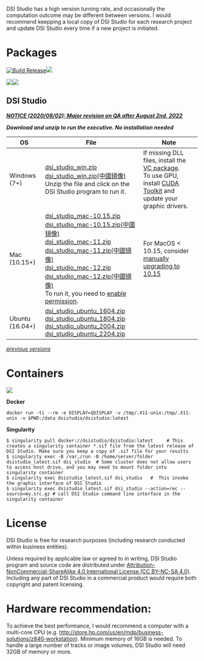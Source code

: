 DSI Studio has a high version turning rate, and occasionally the computation outcome may be different between versions. I would recommend  keepping a local copy of DSI Studio for each research project and update DSI Studio every time if a new project is initiated.

# Packages

[![Build Release](https://github.com/frankyeh/DSI-Studio/actions/workflows/build_dsistudio.yml/badge.svg)](https://github.com/frankyeh/DSI-Studio/actions/workflows/build_release.yml)<a href="https://github.com/frankyeh/DSI-Studio/commits/master"><img src="https://img.shields.io/github/last-commit/frankyeh/DSI-Studio"></a>

<a href="https://github.com/frankyeh/DSI-Studio/releases"><img src="https://img.shields.io/github/v/release/frankyeh/DSI-Studio"></a><a href="https://github.com/frankyeh/DSI-Studio/releases"><img src="https://img.shields.io/github/downloads/frankyeh/DSI-STUDIO/total?style=social"></a>

## DSI Studio

***[NOTICE (2020/08/02): Major revision on QA after August 2nd, 2022](https://groups.google.com/g/dsi-studio/c/t-kSFxXrGFU)***

***Download and unzip to run the executive. No installation needed***

| OS      | File     | Note      |
|---------|----------|-----------|
|  Windows (7+)  |  [dsi_studio_win.zip](https://github.com/frankyeh/DSI-Studio/releases/download/2022.08.03/dsi_studio_win.zip)<br />[dsi_studio_win.zip(中國镜像)](https://hub.fastgit.xyz/frankyeh/DSI-Studio/releases/download/2022.08.03/dsi_studio_win.zip)<br>Unzip the file and click on the DSI Studio program to run it. | If missing DLL files, install the [VC package](https://aka.ms/vs/17/release/vc_redist.x64.exe).<br>To use GPU, install [CUDA Toolkit](https://developer.nvidia.com/cuda-downloads?target_os=Windows&target_arch=x86_64&target_version=10&target_type=exe_network) and update your graphic drivers.|
|  Mac (10.15+)      |  [dsi_studio_mac-10.15.zip](https://github.com/frankyeh/DSI-Studio/releases/download/2022.08.03/dsi_studio_macos-10.15.zip)<br />[dsi_studio_mac-10.15.zip(中國镜像)](https://hub.fastgit.xyz/frankyeh/DSI-Studio/releases/download/2022.08.03/dsi_studio_macos-10.15.zip)<br/>[dsi_studio_mac-11.zip](https://github.com/frankyeh/DSI-Studio/releases/download/2022.08.03/dsi_studio_macos-11.zip)<br />[dsi_studio_mac-11.zip(中國镜像)](https://hub.fastgit.xyz/frankyeh/DSI-Studio/releases/download/2022.08.03/dsi_studio_macos-11.zip)<br/>[dsi_studio_mac-12.zip](https://github.com/frankyeh/DSI-Studio/releases/download/2022.08.03/dsi_studio_macos-12.zip)<br>[dsi_studio_mac-12.zip(中國镜像)](https://hub.fastgit.xyz/frankyeh/DSI-Studio/releases/download/2022.08.03/dsi_studio_macos-12.zip)<br>To run it, you need to [enable permission](http://mac-how-to.wonderhowto.com/how-to/open-third-party-apps-from-unidentified-developers-mac-os-x-0158095/). | For MacOS < 10.15, consider [manually upgrading to 10.15](http://dosdude1.com/catalina)  |
|  Ubuntu (16.04+)   |  [dsi_studio_ubuntu_1604.zip](https://github.com/frankyeh/DSI-Studio/releases/download/2022.08.03/dsi_studio_ubuntu_1604.zip)<br />[dsi_studio_ubuntu_1804.zip](https://github.com/frankyeh/DSI-Studio/releases/download/2022.08.03/dsi_studio_ubuntu_1804.zip)<br />[dsi_studio_ubuntu_2004.zip](https://github.com/frankyeh/DSI-Studio/releases/download/2022.08.03/dsi_studio_ubuntu_2004.zip)<br />[dsi_studio_ubuntu_2204.zip](https://github.com/frankyeh/DSI-Studio/releases/download/2022.08.03/dsi_studio_ubuntu_2204.zip) | |

*[previous versions](https://www.dropbox.com/sh/ectib64vhctkl8b/AADBRYp_aPLEuAOdNw393tO-a?dl=0)*

# Containers

<a href="https://hub.docker.com/repository/docker/dsistudio/dsistudio"><img src="https://img.shields.io/docker/cloud/build/dsistudio/dsistudio"></a>

**Docker**

```
docker run -ti --rm -e DISPLAY=$DISPLAY -v /tmp/.X11-unix:/tmp/.X11-unix -v $PWD:/data dsistudio/dsistudio:latest
```

**Singularity**
     
```
$ singularity pull docker://dsistudio/dsistudio:latest     # This creates a singularity container *.sif file from the latest release of DSI Studio. Make sure you keep a copy of .sif file for your results
$ singularity exec -B /var,/run -B /home/server/folder dsistudio_latest.sif dsi_studio  # Some cluster does not allow users to access host drive, and you may need to mount folder into singularity container
$ singularity exec dsistudio_latest.sif dsi_studio   #  This invoke the graphic interface of DSI Studio 
$ singularity exec dsistudio_latest.sif dsi_studio --action=rec --source=my.src.gz # call DSI Studio command line interface in the singularity container  
```

# License

DSI Studio is free for research purposes (including research conducted within business entities). 

Unless required by applicable law or agreed to in writing, DSI Studio program and source code are distributed under [Attribution-NonCommercial-ShareAlike 4.0 International License (CC BY-NC-SA 4.0)](https://creativecommons.org/licenses/by-nc-sa/4.0/legalcode). Including any part of DSI Studio in a commercial product would require both copyright and patent licensing.

# Hardware recommendation:

To achieve the best performance, I would recommend a computer with a multi-core CPU (e.g. http://store.hp.com/us/en/mdp/business-solutions/z840-workstation). Minimum memory of 16GB is needed. To handle a large number of tracks or image volumes, DSI Studio will need 32GB of memory or more. 

